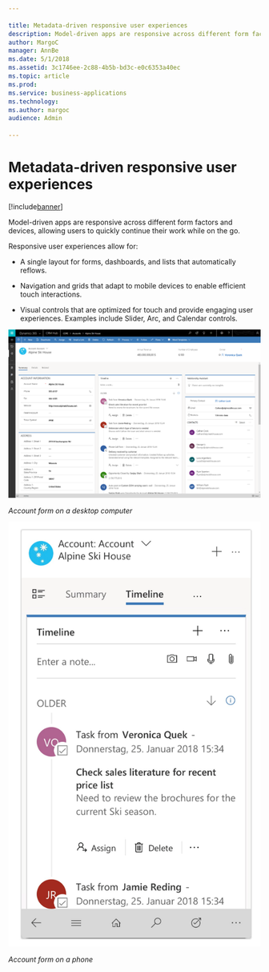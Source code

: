 ```yaml
---

title: Metadata-driven responsive user experiences
description: Model-driven apps are responsive across different form factors and devices, allowing users to quickly continue their work while on the go.
author: MargoC
manager: AnnBe
ms.date: 5/1/2018
ms.assetid: 3c1746ee-2c88-4b5b-bd3c-e0c6353a40ec
ms.topic: article
ms.prod: 
ms.service: business-applications
ms.technology: 
ms.author: margoc
audience: Admin

---
```

#  Metadata-driven responsive user experiences




[!include[banner](../../../../includes/banner.md)]

Model-driven apps are responsive across different form factors and devices,
allowing users to quickly continue their work while on the go. 

Responsive user experiences allow for:

-   A single layout for forms, dashboards, and lists that automatically reflows.

-   Navigation and grids that adapt to mobile devices to enable efficient touch
    interactions.

-   Visual controls that are optimized for touch and provide engaging user
    experiences. Examples include Slider, Arc, and Calendar controls.

![Example of an account form on a desktop computer](media/metadata-driven-responsive-user-experiences-1.png "Example of an account form on a desktop computer")
<!-- App_Plat_ResponseAcct_G.PNG -->


*Account form on a desktop computer*

![A screenshot of an account form on a mobile device](media/metadata-driven-responsive-user-experiences-2.png "A screenshot of an account form on a mobile device")
<!-- Picture 4 -->


*Account form on a phone*

